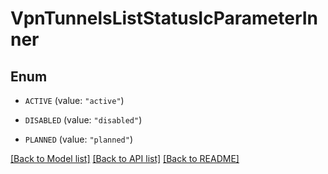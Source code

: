 # VpnTunnelsListStatusIcParameterInner

## Enum


* `ACTIVE` (value: `"active"`)

* `DISABLED` (value: `"disabled"`)

* `PLANNED` (value: `"planned"`)


[[Back to Model list]](../README.md#documentation-for-models) [[Back to API list]](../README.md#documentation-for-api-endpoints) [[Back to README]](../README.md)


